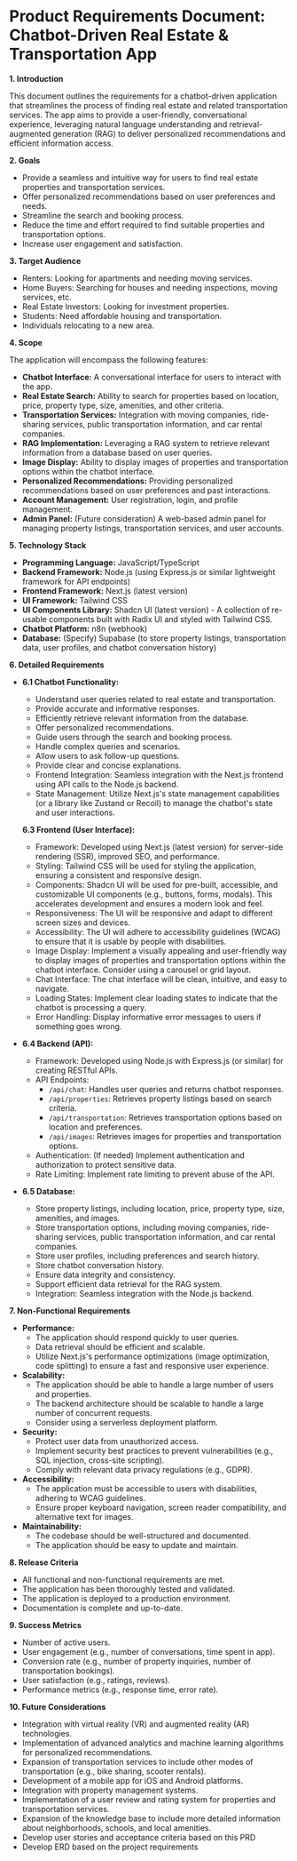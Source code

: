 # Product Requirements Document: Chatbot-Driven Real Estate & Transportation App

**1. Introduction**

This document outlines the requirements for a chatbot-driven application that streamlines the process of finding real estate and related transportation services. The app aims to provide a user-friendly, conversational experience, leveraging natural language understanding and retrieval-augmented generation (RAG) to deliver personalized recommendations and efficient information access.

**2. Goals**

*   Provide a seamless and intuitive way for users to find real estate properties and transportation services.
*   Offer personalized recommendations based on user preferences and needs.
*   Streamline the search and booking process.
*   Reduce the time and effort required to find suitable properties and transportation options.
*   Increase user engagement and satisfaction.

**3. Target Audience**

*   Renters: Looking for apartments and needing moving services.
*   Home Buyers: Searching for houses and needing inspections, moving services, etc.
*   Real Estate Investors: Looking for investment properties.
*   Students: Need affordable housing and transportation.
*   Individuals relocating to a new area.

**4. Scope**

The application will encompass the following features:

*   **Chatbot Interface:** A conversational interface for users to interact with the app.
*   **Real Estate Search:** Ability to search for properties based on location, price, property type, size, amenities, and other criteria.
*   **Transportation Services:** Integration with moving companies, ride-sharing services, public transportation information, and car rental companies.
*   **RAG Implementation:** Leveraging a RAG system to retrieve relevant information from a database based on user queries.
*   **Image Display:** Ability to display images of properties and transportation options within the chatbot interface.
*   **Personalized Recommendations:** Providing personalized recommendations based on user preferences and past interactions.
*   **Account Management:** User registration, login, and profile management.
*   **Admin Panel:** (Future consideration) A web-based admin panel for managing property listings, transportation services, and user accounts.

**5. Technology Stack**

*   **Programming Language:** JavaScript/TypeScript
*   **Backend Framework:** Node.js (using Express.js or similar lightweight framework for API endpoints)
*   **Frontend Framework:** Next.js (latest version)
*   **UI Framework:** Tailwind CSS
*   **UI Components Library:** Shadcn UI (latest version) - A collection of re-usable components built with Radix UI and styled with Tailwind CSS.
*   **Chatbot Platform:** n8n (webhook)
*   **Database:** (Specify) Supabase (to store property listings, transportation data, user profiles, and chatbot conversation history)

**6. Detailed Requirements**

*   **6.1 Chatbot Functionality:**
    *   Understand user queries related to real estate and transportation.
    *   Provide accurate and informative responses.
    *   Efficiently retrieve relevant information from the database.
    *   Offer personalized recommendations.
    *   Guide users through the search and booking process.
    *   Handle complex queries and scenarios.
    *   Allow users to ask follow-up questions.
    *   Provide clear and concise explanations.
    *   Frontend Integration: Seamless integration with the Next.js frontend using API calls to the Node.js backend.
    *   State Management: Utilize Next.js's state management capabilities (or a library like Zustand or Recoil) to manage the chatbot's state and user interactions.

    **6.3 Frontend (User Interface):**
    *   Framework: Developed using Next.js (latest version) for server-side rendering (SSR), improved SEO, and performance.
    *   Styling: Tailwind CSS will be used for styling the application, ensuring a consistent and responsive design.
    *   Components: Shadcn UI will be used for pre-built, accessible, and customizable UI components (e.g., buttons, forms, modals). This accelerates development and ensures a modern look and feel.
    *   Responsiveness: The UI will be responsive and adapt to different screen sizes and devices.
    *   Accessibility: The UI will adhere to accessibility guidelines (WCAG) to ensure that it is usable by people with disabilities.
    *   Image Display: Implement a visually appealing and user-friendly way to display images of properties and transportation options within the chatbot interface. Consider using a carousel or grid layout.
    *   Chat Interface: The chat interface will be clean, intuitive, and easy to navigate.
    *   Loading States: Implement clear loading states to indicate that the chatbot is processing a query.
    *   Error Handling: Display informative error messages to users if something goes wrong.

*   **6.4 Backend (API):**
    *   Framework: Developed using Node.js with Express.js (or similar) for creating RESTful APIs.
    *   API Endpoints:
        *   `/api/chat`: Handles user queries and returns chatbot responses.
        *   `/api/properties`: Retrieves property listings based on search criteria.
        *   `/api/transportation`: Retrieves transportation options based on location and preferences.
        *   `/api/images`: Retrieves images for properties and transportation options.
    *   Authentication: (If needed) Implement authentication and authorization to protect sensitive data.
    *   Rate Limiting: Implement rate limiting to prevent abuse of the API.

*   **6.5 Database:**
    *   Store property listings, including location, price, property type, size, amenities, and images.
    *   Store transportation options, including moving companies, ride-sharing services, public transportation information, and car rental companies.
    *   Store user profiles, including preferences and search history.
    *   Store chatbot conversation history.
    *   Ensure data integrity and consistency.
    *   Support efficient data retrieval for the RAG system.
    *   Integration: Seamless integration with the Node.js backend.

**7. Non-Functional Requirements**

*   **Performance:**
    *   The application should respond quickly to user queries.
    *   Data retrieval should be efficient and scalable.
    *   Utilize Next.js's performance optimizations (image optimization, code splitting) to ensure a fast and responsive user experience.
*   **Scalability:**
    *   The application should be able to handle a large number of users and properties.
    *   The backend architecture should be scalable to handle a large number of concurrent requests.
    *   Consider using a serverless deployment platform.
*   **Security:**
    *   Protect user data from unauthorized access.
    *   Implement security best practices to prevent vulnerabilities (e.g., SQL injection, cross-site scripting).
    *   Comply with relevant data privacy regulations (e.g., GDPR).
*   **Accessibility:**
    *   The application must be accessible to users with disabilities, adhering to WCAG guidelines.
    *   Ensure proper keyboard navigation, screen reader compatibility, and alternative text for images.
*   **Maintainability:**
    *   The codebase should be well-structured and documented.
    *   The application should be easy to update and maintain.

**8. Release Criteria**

*   All functional and non-functional requirements are met.
*   The application has been thoroughly tested and validated.
*   The application is deployed to a production environment.
*   Documentation is complete and up-to-date.

**9. Success Metrics**

*   Number of active users.
*   User engagement (e.g., number of conversations, time spent in app).
*   Conversion rate (e.g., number of property inquiries, number of transportation bookings).
*   User satisfaction (e.g., ratings, reviews).
*   Performance metrics (e.g., response time, error rate).

**10. Future Considerations**

*   Integration with virtual reality (VR) and augmented reality (AR) technologies.
*   Implementation of advanced analytics and machine learning algorithms for personalized recommendations.
*   Expansion of transportation services to include other modes of transportation (e.g., bike sharing, scooter rentals).
*   Development of a mobile app for iOS and Android platforms.
*   Integration with property management systems.
*   Implementation of a user review and rating system for properties and transportation services.
*   Expansion of the knowledge base to include more detailed information about neighborhoods, schools, and local amenities.
*   Develop user stories and acceptance criteria based on this PRD
*   Develop ERD based on the project requirements